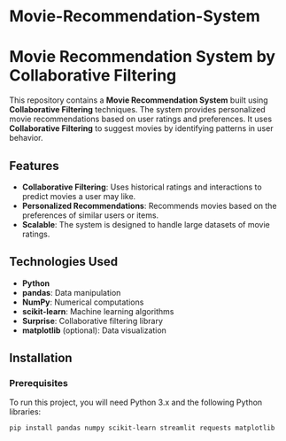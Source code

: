# Movie-Recommendation-System
# Movie Recommendation System by Collaborative Filtering

This repository contains a **Movie Recommendation System** built using **Collaborative Filtering** techniques. The system provides personalized movie recommendations based on user ratings and preferences. It uses **Collaborative Filtering** to suggest movies by identifying patterns in user behavior.

## Features

- **Collaborative Filtering**: Uses historical ratings and interactions to predict movies a user may like.
- **Personalized Recommendations**: Recommends movies based on the preferences of similar users or items.
- **Scalable**: The system is designed to handle large datasets of movie ratings.

## Technologies Used

- **Python**
- **pandas**: Data manipulation
- **NumPy**: Numerical computations
- **scikit-learn**: Machine learning algorithms
- **Surprise**: Collaborative filtering library
- **matplotlib** (optional): Data visualization

## Installation

### Prerequisites
To run this project, you will need Python 3.x and the following Python libraries:


```bash
pip install pandas numpy scikit-learn streamlit requests matplotlib
